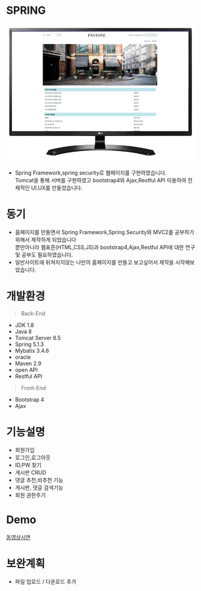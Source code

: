 # SPRING
![Alt text](/img/web.png)
- Spring Framework,spring security로 웹페이지를 구현하였습니다. <br> Tomcat을 통해 서버를 구현하였고 bootstrap4와 Ajax,Restful API 이용하여 전체적인 UI,UX를 만들었습니다.<br> 

# 동기
- 홈페이지를 만들면서 Spring Framework,Spring Security와 MVC2를 공부하기위해서 제작하게 되었습니다<br>뿐만아니라 웹표준(HTML,CSS,JS)과 bootstrap4,Ajax,Restful API에 대한 연구 및 공부도 필요하였습니다. <br> 
- 일반사이트에 뒤쳐지지않는 나만의 홈페이지를 만들고 보고싶어서 제작을 시작해보았습니다.

# 개발환경
> Back-End
- JDK 1.8
- Java 8
- Tomcat Server 8.5
- Spring 5.1.3  
- Mybatis 3.4.6
- oracle
- Maven 2.9
- open API
- Restful API

> Front-End
- Bootstrap 4
- Ajax


# 기능설명
- 회원가입<br>
- 로그인,로그아웃<br>
- ID,PW 찾기<br>
- 게시판 CRUD<br>
- 댓글 추천,비추천 기능<br>
- 게시판, 댓글 검색기능<br> 
- 회원 권한주기 <br>

# Demo
[동영상시연](https://youtu.be/7MHDjh20HNs)

# 보완계획
- 파일 업로드 / 다운로드 추가
